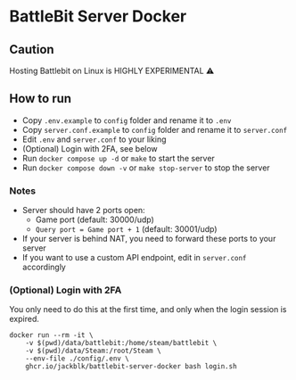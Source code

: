 # BattleBit Server Docker

## Caution

Hosting Battlebit on Linux is HIGHLY EXPERIMENTAL :warning:

## How to run

* Copy `.env.example` to `config` folder and rename it to `.env`
* Copy `server.conf.example` to `config` folder and rename it to `server.conf`
* Edit `.env` and `server.conf` to your liking
* (Optional) Login with 2FA, see below
* Run `docker compose up -d` or `make` to start the server
* Run `docker compose down -v` or `make stop-server` to stop the server

### Notes

* Server should have 2 ports open:
  * Game port (default: 30000/udp)
  * `Query port = Game port + 1` (default: 30001/udp)
* If your server is behind NAT, you need to forward these ports to your server
* If you want to use a custom API endpoint, edit in `server.conf` accordingly

### (Optional) Login with 2FA

You only need to do this at the first time, and only when the login session is expired.

```shell
docker run --rm -it \
    -v $(pwd)/data/battlebit:/home/steam/battlebit \
    -v $(pwd)/data/Steam:/root/Steam \
    --env-file ./config/.env \
    ghcr.io/jackblk/battlebit-server-docker bash login.sh
```
